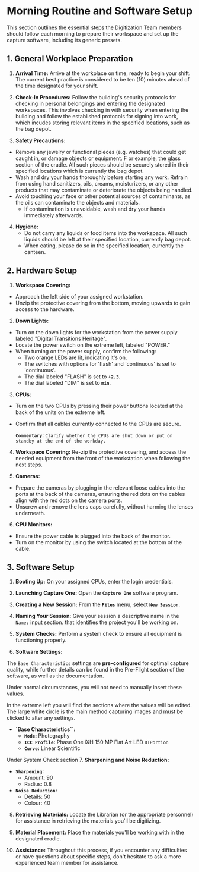 # Morning Routine and Software Setup

This section outlines the essential steps the Digitization Team members should follow each morning to prepare their workspace and set up the capture software, including its generic presets.

## 1. General Workplace Preparation

1. **Arrival Time:** Arrive at the workplace on time, ready to begin your shift. The current best practice is considered to be ten (10) minutes ahead of the time designated for your shift.

2. **Check-In Procedures:** Follow the building's security protocols for checking in personal belongings and entering the designated workspaces. This involves checking in with security when entering the building and follow the established protocols for signing into work, which incudes storing relevant items in the specified locations, such as the bag depot.

3. **Safety Precautions:**
- Remove any jewelry or functional pieces (e.g. watches) that could get caught in, or damage objects or equipment. F or example, the glass section of the cradle. All such pieces should be securely stored in their specified locations which is currently the bag depot.
- Wash and dry your hands thoroughly before starting any work. Refrain from using hand sanitizers, oils, creams, moisturizers, or any other products that may contaminate or deteriorate the objects being handled.
- Avoid touching your face or other potential sources of contaminants, as the oils can contaminate the objects and materials.
    - If contamination is unavoidable, wash and dry your hands immediately afterwards.

4. **Hygiene:**
    - Do not carry any liquids or food items into the workspace. All such liquids should be left at their specified location, currently bag depot.
    - When eating, please do so in the specified location, currently the canteen.

## 2. Hardware Setup

1. **Workspace Covering:**
- Approach the left side of your assigned workstation.
- Unzip the protective covering from the bottom, moving upwards to gain access to the hardware.

2. **Down Lights:**
- Turn on the down lights for the workstation from the power supply labeled "Digital Transitions Heritage".
- Locate the power switch on the extreme left, labeled "POWER."
- When turning on the power supply, confirm the following:
    - Two orange LEDs are lit, indicating it's on.
    - The switches with options for 'flash' and 'continuous' is set to 'continuous'.
    - The dial labeled "FLASH" is set to **`+2.3`**.
    - The dial labeled "DIM" is set to **`min`**.

3. **CPUs:**
- Turn on the two CPUs by pressing their power buttons located at the back of the units on the extreme left.
- Confirm that all cables currently connected to the CPUs are secure.

    **`Commentary`:** `Clarify whether the CPUs are shut down or put on standby at the end of the workday.`

4. **Workspace Covering:** Re-zip the protective covering, and access the needed equipment from the front of the workstation when following the next steps.

5. **Cameras:**
- Prepare the cameras by plugging in the relevant loose cables into the ports at the back of the cameras, ensuring the red dots on the cables align with the red dots on the camera ports.
- Unscrew and remove the lens caps carefully, without harming the lenses underneath.

6. **CPU Monitors:**
- Ensure the power cable is plugged into the back of the monitor.
- Turn on the monitor by using the switch located at the bottom of the cable.

## 3. Software Setup

1. **Booting Up:** On your assigned CPUs, enter the login credentials.

2. **Launching Capture One:** Open the **`Capture One`** software program.

3. **Creating a New Session:** From the **`Files`** menu, select **`New Session`**.

4. **Naming Your Session:** Give your session a descriptive name in the `Name:` input section.  that identifies the project you'll be working on.

5. **System Checks:** Perform a system check to ensure all equipment is functioning properly.

6. **Software Settings:**

The `Base Characteristics` settings are **pre-configured** for optimal capture quality, while further details can be found in the Pre-Flight section of the software, as well as the documentation.

Under normal circumstances, you will not need to manually insert these values.

In the extreme left you will find the sections where the values will be edited. The large white circle is the main method capturing images and must be clicked to alter any settings.

- **`Base Characteristics``:**
    - **`Mode`:** Photography
    - **`ICC Profile`:** Phase One iXH 150 MP Flat Art LED `DTPortion`
    - **`Curve`:** Linear Scientific

Under System Check section
7. **Sharpening and Noise Reduction:**
- **`Sharpening`:**
    - Amount: 90
    - Radius: 0.8
- **`Noise Reduction`:**
    - Details: 50
    - Colour: 40

8. **Retrieving Materials:** Locate the Librarian (or the appropriate personnel) for assistance in retrieving the materials you'll be digitizing.

9. **Material Placement:** Place the materials you'll be working with in the designated cradle.

10. **Assistance:** Throughout this process, if you encounter any difficulties or have questions about specific steps, don't hesitate to ask a more experienced team member for assistance.
